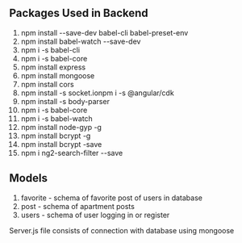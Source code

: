 ## Packages Used in Backend

1. npm install --save-dev babel-cli babel-preset-env 
2. npm install babel-watch --save-dev 
3. npm i -s babel-cli 
4. npm i -s babel-core
5. npm install express
6. npm install mongoose
7. npm install cors
8. npm install -s socket.ionpm i -s @angular/cdk
9. npm install -s body-parser
10. npm i -s babel-core
11. npm i -s  babel-watch
12. npm install node-gyp -g
13. npm install bcrypt -g
14. npm install bcrypt -save
15. npm i ng2-search-filter --save

## Models

1. favorite - schema of favorite post of users in database
2. post - schema of apartment posts
3. users - schema of user logging in or register

Server.js file consists of connection with database using mongoose
